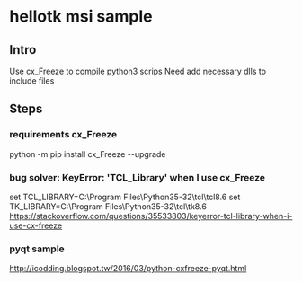 # hellotk msi sample

## Intro
Use cx_Freeze to compile python3 scrips
Need add necessary dlls to include files

## Steps

### requirements cx_Freeze
python -m pip install cx_Freeze --upgrade


### bug solver: KeyError: 'TCL_Library' when I use cx_Freeze
set TCL_LIBRARY=C:\Program Files\Python35-32\tcl\tcl8.6
set TK_LIBRARY=C:\Program Files\Python35-32\tcl\tk8.6
https://stackoverflow.com/questions/35533803/keyerror-tcl-library-when-i-use-cx-freeze

### pyqt sample
http://icodding.blogspot.tw/2016/03/python-cxfreeze-pyqt.html